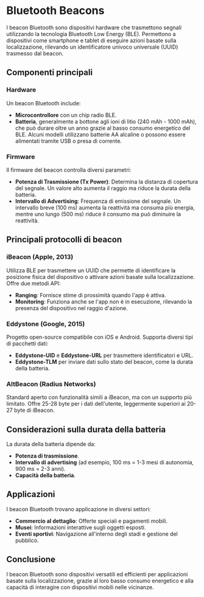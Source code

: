 # Bluetooth Beacons

I beacon Bluetooth sono dispositivi hardware che trasmettono segnali utilizzando la tecnologia Bluetooth Low Energy (BLE). Permettono a dispositivi come smartphone e tablet di eseguire azioni basate sulla localizzazione, rilevando un identificatore univoco universale (UUID) trasmesso dal beacon.

## Componenti principali

### Hardware
Un beacon Bluetooth include:
- **Microcontrollore** con un chip radio BLE.
- **Batteria**, generalmente a bottone agli ioni di litio (240 mAh - 1000 mAh), che può durare oltre un anno grazie al basso consumo energetico del BLE. Alcuni modelli utilizzano batterie AA alcaline o possono essere alimentati tramite USB o presa di corrente.

### Firmware
Il firmware del beacon controlla diversi parametri:
- **Potenza di Trasmissione (Tx Power)**: Determina la distanza di copertura del segnale. Un valore alto aumenta il raggio ma riduce la durata della batteria.
- **Intervallo di Advertising**: Frequenza di emissione del segnale. Un intervallo breve (100 ms) aumenta la reattività ma consuma più energia, mentre uno lungo (500 ms) riduce il consumo ma può diminuire la reattività.

## Principali protocolli di beacon

### iBeacon (Apple, 2013)
Utilizza BLE per trasmettere un UUID che permette di identificare la posizione fisica del dispositivo o attivare azioni basate sulla localizzazione. Offre due metodi API:
- **Ranging**: Fornisce stime di prossimità quando l'app è attiva.
- **Monitoring**: Funziona anche se l'app non è in esecuzione, rilevando la presenza del dispositivo nel raggio d'azione.

### Eddystone (Google, 2015)
Progetto open-source compatibile con iOS e Android. Supporta diversi tipi di pacchetti dati:
- **Eddystone-UID** e **Eddystone-URL** per trasmettere identificatori e URL.
- **Eddystone-TLM** per inviare dati sullo stato del beacon, come la durata della batteria.

### AltBeacon (Radius Networks)
Standard aperto con funzionalità simili a iBeacon, ma con un supporto più limitato. Offre 25-28 byte per i dati dell'utente, leggermente superiori ai 20-27 byte di iBeacon.

## Considerazioni sulla durata della batteria
La durata della batteria dipende da:
- **Potenza di trasmissione**.
- **Intervallo di advertising** (ad esempio, 100 ms = 1-3 mesi di autonomia, 900 ms = 2-3 anni).
- **Capacità della batteria**.

## Applicazioni
I beacon Bluetooth trovano applicazione in diversi settori:
- **Commercio al dettaglio**: Offerte speciali e pagamenti mobili.
- **Musei**: Informazioni interattive sugli oggetti esposti.
- **Eventi sportivi**: Navigazione all'interno degli stadi e gestione del pubblico.

## Conclusione
I beacon Bluetooth sono dispositivi versatili ed efficienti per applicazioni basate sulla localizzazione, grazie al loro basso consumo energetico e alla capacità di interagire con dispositivi mobili nelle vicinanze.

